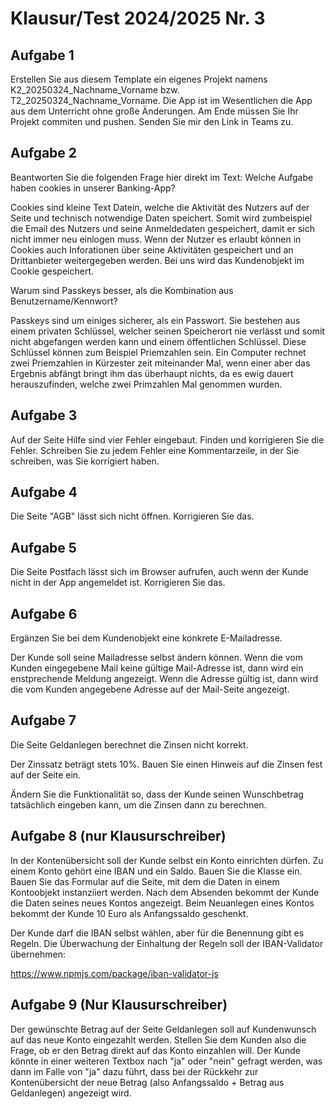 # Klausur/Test 2024/2025 Nr. 3


## Aufgabe 1

Erstellen Sie aus diesem Template ein eigenes Projekt namens K2_20250324_Nachname_Vorname bzw. T2_20250324_Nachname_Vorname.
Die App ist im Wesentlichen die App aus dem Unterricht ohne große Änderungen.
Am Ende müssen Sie Ihr Projekt commiten und pushen. Senden Sie mir den Link in Teams zu.

## Aufgabe 2

Beantworten Sie die folgenden Frage hier direkt im Text: Welche Aufgabe haben cookies in unserer Banking-App?

Cookies sind kleine Text Datein, welche die Aktivität des Nutzers auf der Seite und technisch notwendige Daten speichert. Somit wird zumbeispiel die Email des Nutzers und seine Anmeldedaten gespeichert, damit er sich nicht immer neu einlogen muss. Wenn der Nutzer es erlaubt können in Cookies auch Inforationen über seine Aktivitäten gespeichert und an Drittanbieter weitergegeben werden. Bei uns wird das Kundenobjekt im Cookie gespeichert.

Warum sind Passkeys besser, als die Kombination aus Benutzername/Kennwort?

Passkeys sind um einiges sicherer, als ein Passwort. Sie bestehen aus einem privaten Schlüssel, welcher seinen Speicherort nie verlässt und somit nicht abgefangen werden kann und einem öffentlichen Schlüssel. Diese Schlüssel können zum Beispiel Priemzahlen sein. Ein Computer rechnet zwei Priemzahlen in Kürzester zeit miteinander Mal, wenn einer aber das Ergebnis abfängt bringt ihm das überhaupt nichts, da es ewig dauert herauszufinden, welche zwei Primzahlen Mal genommen wurden.
## Aufgabe 3

Auf der Seite Hilfe sind vier Fehler eingebaut. Finden und korrigieren Sie die Fehler. Schreiben Sie zu jedem Fehler eine Kommentarzeile, in der Sie schreiben, was Sie korrigiert haben.

## Aufgabe 4

Die Seite "AGB" lässt sich nicht öffnen. Korrigieren Sie das.

## Aufgabe 5

Die Seite Postfach lässt sich im Browser aufrufen, auch wenn der Kunde nicht in der App angemeldet ist. Korrigieren Sie das.


## Aufgabe 6

Ergänzen Sie bei dem Kundenobjekt eine konkrete E-Mailadresse. 

Der Kunde soll seine Mailadresse selbst ändern können. Wenn die vom Kunden eingegebene Mail keine gültige Mail-Adresse ist, dann wird ein enstprechende Meldung angezeigt. Wenn die Adresse gültig ist, dann wird die vom Kunden angegebene Adresse auf der Mail-Seite angezeigt.


## Aufgabe 7

Die Seite Geldanlegen berechnet die Zinsen nicht korrekt.

Der Zinssatz beträgt stets 10%. Bauen Sie einen Hinweis auf die Zinsen fest auf der Seite ein.

Ändern Sie die Funktionalität so, dass der Kunde seinen Wunschbetrag tatsächlich eingeben kann, um die Zinsen dann zu berechnen. 

## Aufgabe 8 (nur Klausurschreiber)

In der Kontenübersicht soll der Kunde selbst ein Konto einrichten dürfen. Zu einem Konto gehört eine IBAN und ein Saldo. Bauen Sie die Klasse ein. Bauen Sie das Formular auf die Seite, mit dem die Daten in einem Kontoobjekt instanziiert werden. Nach dem Absenden bekommt der Kunde die Daten seines neues Kontos angezeigt.
Beim Neuanlegen eines Kontos bekommt der Kunde 10 Euro als Anfangssaldo geschenkt.

Der Kunde darf die IBAN selbst wählen, aber für die Benennung gibt es Regeln. Die Überwachung der Einhaltung der Regeln soll der IBAN-Validator übernehmen:

https://www.npmjs.com/package/iban-validator-js


## Aufgabe 9 (Nur Klausurschreiber)

Der gewünschte Betrag auf der Seite Geldanlegen soll auf Kundenwunsch auf das neue Konto eingezahlt werden. Stellen Sie dem Kunden also die Frage, ob er den Betrag direkt auf das Konto einzahlen will. Der Kunde könnte in einer weiteren Textbox nach "ja" oder "nein" gefragt werden, was dann im Falle von "ja" dazu führt, dass bei der Rückkehr zur Kontenübersicht der neue Betrag (also Anfangssaldo + Betrag aus Geldanlegen) angezeigt wird.